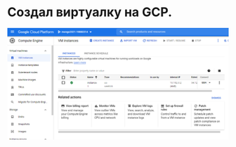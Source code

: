 # Создал виртуалку на GCP.
![alt text](https://raw.githubusercontent.com/kot-mechanic/mongodb_otus/main/2021-12-07_19_23_44-Window.png)
